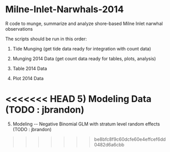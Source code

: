 Milne-Inlet-Narwhals-2014
=========================

R code to munge, summarize and analyze shore-based Milne Inlet narwhal observations

The scripts should be run in this order:

1) Tide Munging (get tide data ready for integration with count data)

2) Munging 2014 Data (get count data ready for tables, plots, analysis)

3) Table 2014 Data 

4) Plot 2014 Data

<<<<<<< HEAD
5) Modeling Data (TODO : jbrandon)
=======
5) Modeling -- Negative Binomial GLM with stratum level random effects (TODO : jbrandon)
>>>>>>> be8bfc8f9c60dcfe60e4effcef6dd0482d6a6cbb
